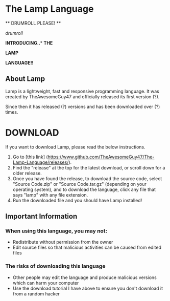 # **The Lamp Language**

** DRUMROLL PLEASE! **

*drumroll*

**INTRODUCING..***
**THE**

**LAMP**

**LANGUAGE!!**

## **About Lamp**
Lamp is a lightweight, fast and responsive programming language. It was created by TheAwesomeGuy47 and officially released its first version (?).

Since then it has released (?) versions and has been downloaded over (?) times.


# **DOWNLOAD**

If you want to download Lamp, please read the below instructions.

1. Go to [this link] (https://www.github.com/TheAwesomeGuy47/The-Lamp-Language/releases/).
2. Find the "release" at the top for the latest download, or scroll down for a older release.
3. Once you have found the release, to download the source code, select "Source Code.zip" or "Source Code.tar.gz" (depending on your operating system), and to download the language, click any file that says "lamp" with any file extension.
4. Run the downloaded file and you should have Lamp installed!


## **Important Information**

### When using this language, you **may not**:

* Redistribute without permission from the owner
* Edit source files so that malicious activities can be caused from edited files

### The risks of downloading this language

* Other people may edit the language and produce malicious versions which can harm your computer
* Use the download tutorial I have above to ensure you don't download it from a random hacker
